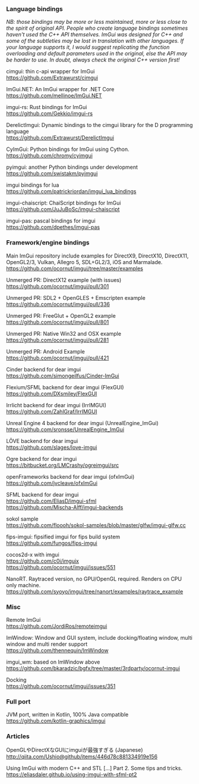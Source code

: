 ### Language bindings

_NB: those bindings may be more or less maintained, more or less close to the spirit of original API. People who create language bindings sometimes haven't used the C++ API themselves. ImGui was designed for C++ and some of the subtleties may be lost in translation with other languages. If your language supports it, I would suggest replicating the function overloading and default parameters used in the original, else the API may be harder to use. In doubt, always check the original C++ version first!_

cimgui: thin c-api wrapper for ImGui
<br>https://github.com/Extrawurst/cimgui

ImGui.NET: An ImGui wrapper for .NET Core
<br>https://github.com/mellinoe/ImGui.NET

imgui-rs: Rust bindings for ImGui
<br>https://github.com/Gekkio/imgui-rs

DerelictImgui: Dynamic bindings to the cimgui library for the D programming language
<br>https://github.com/Extrawurst/DerelictImgui

CyImGui: Python bindings for ImGui using Cython.
<br>https://github.com/chromy/cyimgui

pyimgui: another Python bindings under development
<br>https://github.com/swistakm/pyimgui

imgui bindings for lua
<br>https://github.com/patrickriordan/imgui_lua_bindings

imgui-chaiscript: ChaiScript bindings for ImGui
<br>https://github.com/JuJuBoSc/imgui-chaiscript

imgui-pas: pascal bindings for imgui
<br>https://github.com/dpethes/imgui-pas

### Framework/engine bindings

Main ImGui repository include examples for DirectX9, DirectX10, DirectX11, OpenGL2/3, Vulkan, Allegro 5, SDL+GL2/3, iOS and Marmalade.
<br>https://github.com/ocornut/imgui/tree/master/examples

Unmerged PR: DirectX12 example (with issues)
<br>https://github.com/ocornut/imgui/pull/301

Unmerged PR: SDL2 + OpenGLES + Emscripten example
<br>https://github.com/ocornut/imgui/pull/336

Unmerged PR: FreeGlut + OpenGL2 example
<br>https://github.com/ocornut/imgui/pull/801

Unmerged PR: Native Win32 and OSX example
<br>https://github.com/ocornut/imgui/pull/281

Unmerged PR: Android Example
<br>https://github.com/ocornut/imgui/pull/421

Cinder backend for dear imgui
<br>https://github.com/simongeilfus/Cinder-ImGui

Flexium/SFML backend for dear imgui (FlexGUI)
<br>https://github.com/DXsmiley/FlexGUI

Irrlicht backend for dear imgui (IrrIMGUI)
<br>https://github.com/ZahlGraf/IrrIMGUI

Unreal Engine 4 backend for dear imgui (UnrealEngine_ImGui)
<br>https://github.com/sronsse/UnrealEngine_ImGui

LÖVE backend for dear imgui
<br>https://github.com/slages/love-imgui

Ogre backend for dear imgui
<br>https://bitbucket.org/LMCrashy/ogreimgui/src

openFrameworks backend for dear imgui (ofxImGui)
<br>https://github.com/jvcleave/ofxImGui

SFML backend for dear imgui
<br>https://github.com/EliasD/imgui-sfml
<br>https://github.com/Mischa-Alff/imgui-backends

sokol sample
<br>https://github.com/floooh/sokol-samples/blob/master/glfw/imgui-glfw.cc

fips-imgui: fipsified imgui for fips build system
<br>https://github.com/fungos/fips-imgui

cocos2d-x with imgui
<br>https://github.com/c0i/imguix
<br>https://github.com/ocornut/imgui/issues/551

NanoRT. Raytraced version, no GPU/OpenGL required. Renders on CPU only machine.
<br>https://github.com/syoyo/imgui/tree/nanort/examples/raytrace_example

### Misc

Remote ImGui
<br>https://github.com/JordiRos/remoteimgui

ImWindow: Window and GUI system, include docking/floating window, multi window and multi render support
<br>https://github.com/thennequin/ImWindow

imgui_wm: based on ImWindow above
<br>https://github.com/bkaradzic/bgfx/tree/master/3rdparty/ocornut-imgui

Docking
<br>https://github.com/ocornut/imgui/issues/351

### Full port

JVM port, written in Kotlin, 100% Java compatible
<br>https://github.com/kotlin-graphics/imgui

### Articles

OpenGLやDirectXなGUIにimguiが最強すぎる (Japanese)
<br>http://qiita.com/Ushio@github/items/446d78c881334919e156

Using ImGui with modern C++ and STL [...] Part 2. Some tips and tricks.
<br>https://eliasdaler.github.io/using-imgui-with-sfml-pt2
